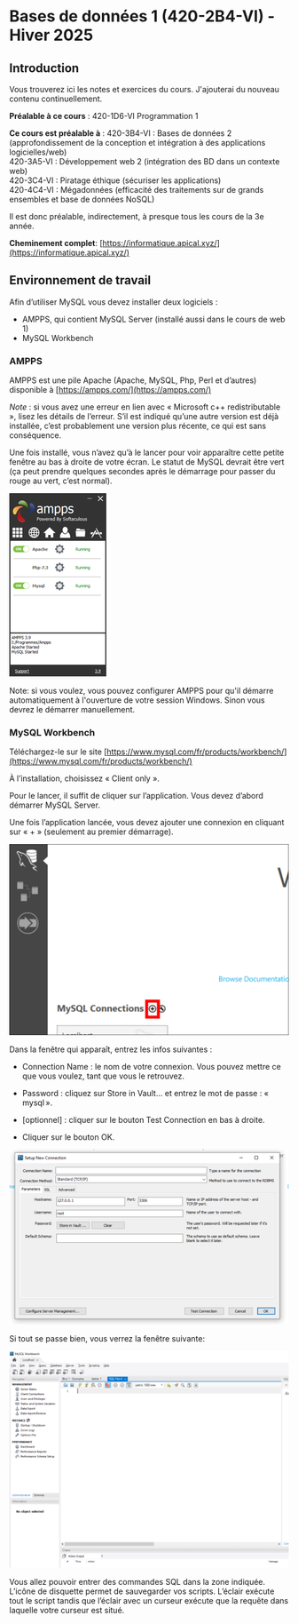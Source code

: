 # Bases de données 1 (420-2B4-VI) - Hiver 2025
## Introduction
Vous trouverez ici les notes et exercices du cours. J'ajouterai du nouveau contenu continuellement.

**Préalable à ce cours** : 420-1D6-VI Programmation 1

**Ce cours est préalable à** :
420-3B4-VI : Bases de données 2 (approfondissement de la conception et intégration à des applications logicielles/web)  
420-3A5-VI : Développement web 2 (intégration des BD dans un contexte web)  
420-3C4-VI : Piratage éthique (sécuriser les applications)  
420-4C4-VI : Mégadonnées (efficacité des traitements sur de grands ensembles et base de données NoSQL)  

Il est donc préalable, indirectement, à presque tous les cours de la 3e année.

**Cheminement complet**: [https://informatique.apical.xyz/](https://informatique.apical.xyz/)

## Environnement de travail

Afin d’utiliser MySQL vous devez installer deux logiciels :

* AMPPS, qui contient MySQL Server (installé aussi dans le cours de web 1)
* MySQL Workbench

### AMPPS
AMPPS est une pile Apache (Apache, MySQL, Php, Perl et d’autres) disponible à [https://ampps.com/](https://ampps.com/)

*Note* : si vous avez une erreur en lien avec « Microsoft c++ redistributable », lisez les détails de l’erreur. S’il est indiqué qu’une autre version est déjà installée, c’est probablement une version plus récente, ce qui est sans conséquence.

Une fois installé, vous n’avez qu’à le lancer pour voir apparaître cette petite fenêtre au bas à droite de votre écran. Le statut de MySQL devrait être vert (ça peut prendre quelques secondes après le démarrage pour passer du rouge au vert, c’est normal).

![AMPPS](images/ampps.png)

Note: si vous voulez, vous pouvez configurer AMPPS pour qu'il démarre automatiquement à l'ouverture de votre session Windows. Sinon vous devrez le démarrer manuellement.
 
### MySQL Workbench

Téléchargez-le sur le site [https://www.mysql.com/fr/products/workbench/](https://www.mysql.com/fr/products/workbench/)

À l’installation, choisissez « Client only ».

Pour le lancer, il suffit de cliquer sur l’application. Vous devez d’abord démarrer MySQL Server. 

Une fois l’application lancée, vous devez ajouter une connexion en cliquant sur « + » (seulement au premier démarrage). 

![](images/wb01.png)
 
Dans la fenêtre qui apparaît, entrez les infos suivantes :

* Connection Name : le nom de votre connexion. Vous pouvez mettre ce que vous voulez, tant que vous le retrouvez.

* Password : cliquez sur Store in Vault… et entrez le mot de passe : « mysql ».

* [optionnel] : cliquer sur le bouton Test Connection en bas à droite.

* Cliquer sur le bouton OK.

![](images/wb02.png)

Si tout se passe bien, vous verrez la fenêtre suivante:

![](images/wb03.png)

Vous allez pouvoir entrer des commandes SQL dans la zone indiquée. L’icône de disquette permet de sauvegarder vos scripts. L’éclair exécute tout le script tandis que l’éclair avec un curseur exécute que la requête dans laquelle votre curseur est situé.